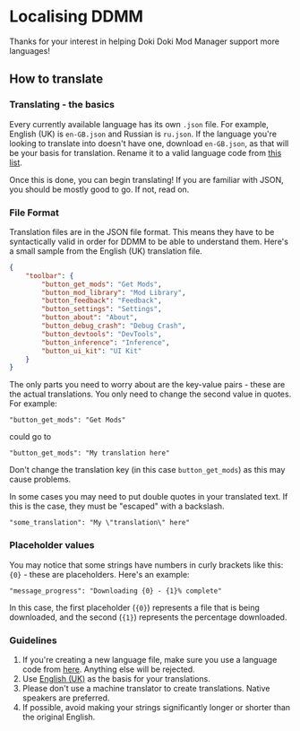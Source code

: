 # Localising DDMM

Thanks for your interest in helping Doki Doki Mod Manager support more languages!

## How to translate

### Translating - the basics

Every currently available language has its own `.json` file. For example, English (UK) is `en-GB.json` and Russian is `ru.json`.
If the language you're looking to translate into doesn't have one, download `en-GB.json`, as that will be your basis for translation.
Rename it to a valid language code from [this list](https://electronjs.org/docs/api/locales).

Once this is done, you can begin translating! If you are familiar with JSON, you should be mostly good to go. If not, read on.

### File Format

Translation files are in the JSON file format. This means they have to be syntactically valid in order for DDMM to be able to understand
them. Here's a small sample from the English (UK) translation file.

```json
{
    "toolbar": {
        "button_get_mods": "Get Mods",
        "button_mod_library": "Mod Library",
        "button_feedback": "Feedback",
        "button_settings": "Settings",
        "button_about": "About",
        "button_debug_crash": "Debug Crash",
        "button_devtools": "DevTools",
        "button_inference": "Inference",
        "button_ui_kit": "UI Kit"
    }
}
 ```
 
The only parts you need to worry about are the key-value pairs - these are the actual translations. You only need to change
the second value in quotes. For example:

```
"button_get_mods": "Get Mods"
```

could go to

```
"button_get_mods": "My translation here"
```  

Don't change the translation key (in this case `button_get_mods`) as this may cause problems.

In some cases you may need to put double quotes in your translated text. If this is the case, they must be "escaped" with a backslash.

```
"some_translation": "My \"translation\" here"
```

### Placeholder values

You may notice that some strings have numbers in curly brackets like this: `{0}` - these are placeholders. Here's an example:

```
"message_progress": "Downloading {0} - {1}% complete"
```

In this case, the first placeholder (`{0}`) represents a file that is being downloaded, and the second (`{1}`) represents the
percentage downloaded.

### Guidelines

1. If you're creating a new language file, make sure you use a language code from [here](https://electronjs.org/docs/api/locales). 
Anything else will be rejected.
2. Use [English (UK)](en-GB.json) as the basis for your translations.
3. Please don't use a machine translator to create translations. Native speakers are preferred.
4. If possible, avoid making your strings significantly longer or shorter than the original English.